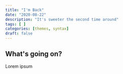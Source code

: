 ```yaml
---
title: "I'm Back"
date: "2020-08-22"
description: "It's sweeter the second time around"
tags: [ ]
categories: [themes, syntax]
draft: false
---
```


## What's going on?

Lorem ipsum
